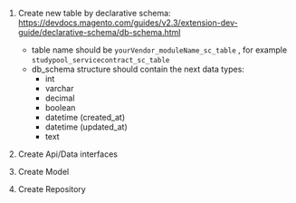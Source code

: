 1) Create new table by declarative schema: https://devdocs.magento.com/guides/v2.3/extension-dev-guide/declarative-schema/db-schema.html
    - table name should be `yourVendor_moduleName_sc_table` , for example `studypool_servicecontract_sc_table`
    - db_schema structure should contain the next data types: 
        - int
        - varchar
        - decimal
        - boolean
        - datetime (created_at)
        - datetime (updated_at)
        - text

2) Create Api/Data interfaces

3) Create Model

4) Create Repository
